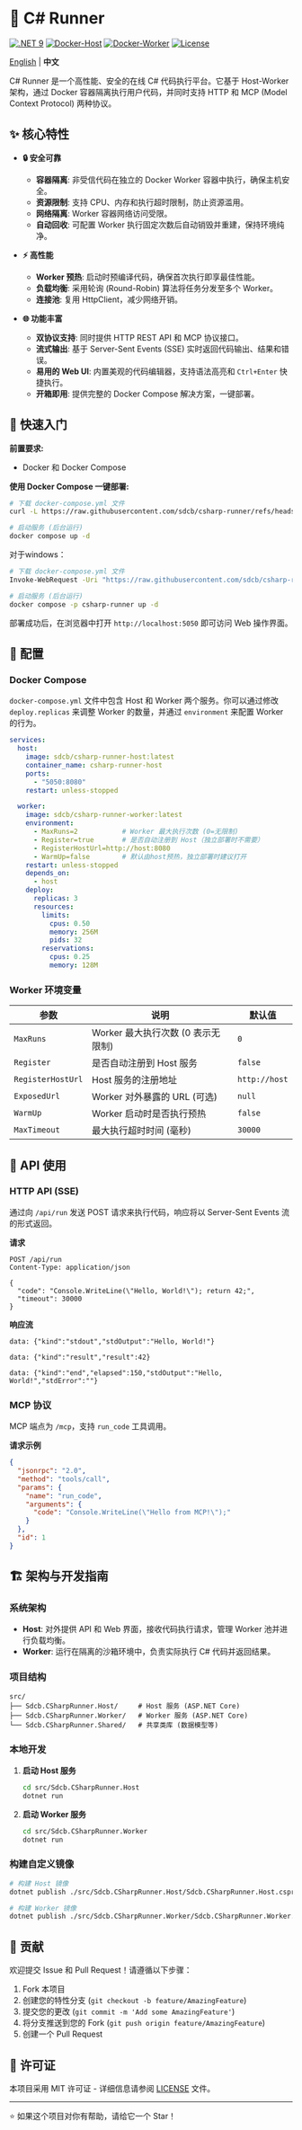# 🚀 C\# Runner

[![.NET 9](https://img.shields.io/badge/.NET-9.0-512BD4.svg)](https://dotnet.microsoft.com/download/dotnet/9.0)
[![Docker-Host](https://img.shields.io/docker/v/sdcb/csharp-runner-host?sort=semver&logo=docker&label=host)](https://hub.docker.com/r/sdcb/csharp-runner-host)
[![Docker-Worker](https://img.shields.io/docker/v/sdcb/csharp-runner-worker?sort=semver&logo=docker&label=worker)](https://hub.docker.com/r/sdcb/csharp-runner-worker)
[![License](https://img.shields.io/badge/License-MIT-green.svg)](LICENSE)

[English](./README.md) | **中文**

C\# Runner 是一个高性能、安全的在线 C\# 代码执行平台。它基于 Host-Worker 架构，通过 Docker 容器隔离执行用户代码，并同时支持 HTTP 和 MCP (Model Context Protocol) 两种协议。

## ✨ 核心特性

  - **🔒 安全可靠**

      - **容器隔离**: 非受信代码在独立的 Docker Worker 容器中执行，确保主机安全。
      - **资源限制**: 支持 CPU、内存和执行超时限制，防止资源滥用。
      - **网络隔离**: Worker 容器网络访问受限。
      - **自动回收**: 可配置 Worker 执行固定次数后自动销毁并重建，保持环境纯净。

  - **⚡ 高性能**

      - **Worker 预热**: 启动时预编译代码，确保首次执行即享最佳性能。
      - **负载均衡**: 采用轮询 (Round-Robin) 算法将任务分发至多个 Worker。
      - **连接池**: 复用 HttpClient，减少网络开销。

  - **🌐 功能丰富**

      - **双协议支持**: 同时提供 HTTP REST API 和 MCP 协议接口。
      - **流式输出**: 基于 Server-Sent Events (SSE) 实时返回代码输出、结果和错误。
      - **易用的 Web UI**: 内置美观的代码编辑器，支持语法高亮和 `Ctrl+Enter` 快捷执行。
      - **开箱即用**: 提供完整的 Docker Compose 解决方案，一键部署。

## 🚀 快速入门

**前置要求:**

  * Docker 和 Docker Compose

**使用 Docker Compose 一键部署:**

```bash
# 下载 docker-compose.yml 文件
curl -L https://raw.githubusercontent.com/sdcb/csharp-runner/refs/heads/master/docker-compose.yml -o docker-compose.yml

# 启动服务 (后台运行)
docker compose up -d
```

对于windows：

```bash
# 下载 docker-compose.yml 文件
Invoke-WebRequest -Uri "https://raw.githubusercontent.com/sdcb/csharp-runner/refs/heads/master/docker-compose.yml" -OutFile "docker-compose.yml"

# 启动服务 (后台运行)
docker compose -p csharp-runner up -d
```

部署成功后，在浏览器中打开 `http://localhost:5050` 即可访问 Web 操作界面。

## 🔧 配置

### Docker Compose

`docker-compose.yml` 文件中包含 Host 和 Worker 两个服务。你可以通过修改 `deploy.replicas` 来调整 Worker 的数量，并通过 `environment` 来配置 Worker 的行为。

```yml
services:
  host:
    image: sdcb/csharp-runner-host:latest
    container_name: csharp-runner-host
    ports:
      - "5050:8080"
    restart: unless-stopped

  worker:
    image: sdcb/csharp-runner-worker:latest
    environment:
      - MaxRuns=2           # Worker 最大执行次数 (0=无限制)
      - Register=true       # 是否自动注册到 Host（独立部署时不需要）
      - RegisterHostUrl=http://host:8080
      - WarmUp=false        # 默认由host预热，独立部署时建议打开
    restart: unless-stopped
    depends_on:
      - host
    deploy:
      replicas: 3
      resources:
        limits:
          cpus: 0.50
          memory: 256M
          pids: 32
        reservations:
          cpus: 0.25
          memory: 128M
```

### Worker 环境变量

| 参数              | 说明                               | 默认值          |
| ----------------- | ---------------------------------- | --------------- |
| `MaxRuns`         | Worker 最大执行次数 (0 表示无限制) | `0`             |
| `Register`        | 是否自动注册到 Host 服务           | `false`         |
| `RegisterHostUrl` | Host 服务的注册地址                | `http://host`   |
| `ExposedUrl`      | Worker 对外暴露的 URL (可选)       | `null`          |
| `WarmUp`          | Worker 启动时是否执行预热          | `false`         |
| `MaxTimeout`      | 最大执行超时时间 (毫秒)            | `30000`         |

## 📡 API 使用

### HTTP API (SSE)

通过向 `/api/run` 发送 POST 请求来执行代码，响应将以 Server-Sent Events 流的形式返回。

**请求**

```http
POST /api/run
Content-Type: application/json

{
  "code": "Console.WriteLine(\"Hello, World!\"); return 42;",
  "timeout": 30000
}
```

**响应流**

```http
data: {"kind":"stdout","stdOutput":"Hello, World!"}

data: {"kind":"result","result":42}

data: {"kind":"end","elapsed":150,"stdOutput":"Hello, World!","stdError":""}
```

### MCP 协议

MCP 端点为 `/mcp`，支持 `run_code` 工具调用。

**请求示例**

```json
{
  "jsonrpc": "2.0",
  "method": "tools/call",
  "params": {
    "name": "run_code",
    "arguments": {
      "code": "Console.WriteLine(\"Hello from MCP!\");"
    }
  },
  "id": 1
}
```

## 🏗️ 架构与开发指南

### 系统架构

  - **Host**: 对外提供 API 和 Web 界面，接收代码执行请求，管理 Worker 池并进行负载均衡。
  - **Worker**: 运行在隔离的沙箱环境中，负责实际执行 C\# 代码并返回结果。

### 项目结构

```
src/
├── Sdcb.CSharpRunner.Host/     # Host 服务 (ASP.NET Core)
├── Sdcb.CSharpRunner.Worker/   # Worker 服务 (ASP.NET Core)
└── Sdcb.CSharpRunner.Shared/   # 共享类库 (数据模型等)
```

### 本地开发

1.  **启动 Host 服务**

    ```bash
    cd src/Sdcb.CSharpRunner.Host
    dotnet run
    ```

2.  **启动 Worker 服务**

    ```bash
    cd src/Sdcb.CSharpRunner.Worker
    dotnet run
    ```

### 构建自定义镜像

```bash
# 构建 Host 镜像
dotnet publish ./src/Sdcb.CSharpRunner.Host/Sdcb.CSharpRunner.Host.csproj -c Release /t:PublishContainer /p:ContainerRepository=csharp-runner-host

# 构建 Worker 镜像
dotnet publish ./src/Sdcb.CSharpRunner.Worker/Sdcb.CSharpRunner.Worker.csproj -c Release /t:PublishContainer /p:ContainerRepository=csharp-runner-worker
```

## 🤝 贡献

欢迎提交 Issue 和 Pull Request！请遵循以下步骤：

1.  Fork 本项目
2.  创建您的特性分支 (`git checkout -b feature/AmazingFeature`)
3.  提交您的更改 (`git commit -m 'Add some AmazingFeature'`)
4.  将分支推送到您的 Fork (`git push origin feature/AmazingFeature`)
5.  创建一个 Pull Request

## 📄 许可证

本项目采用 MIT 许可证 - 详细信息请参阅 [LICENSE](https://www.google.com/search?q=LICENSE) 文件。

-----

⭐ 如果这个项目对你有帮助，请给它一个 Star！
